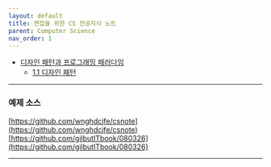 ```yaml
---
layout: default
title: 면접을 위한 CS 전공지식 노트
parent: Computer Science
nav_order: 1
---
```


- [디자인 패턴과 프로그래밍 패러다임](https://yo-young.github.io/docs/Computer_Science/csNote_1_1/#%EB%94%94%EC%9E%90%EC%9D%B8-%ED%8C%A8%ED%84%B4%EA%B3%BC-%ED%94%84%EB%A1%9C%EA%B7%B8%EB%9E%98%EB%B0%8D-%ED%8C%A8%EB%9F%AC%EB%8B%A4%EC%9E%84)
  - [1.1 디자인 패턴](https://yo-young.github.io/docs/Computer_Science/csNote_1_1/#11-%EB%94%94%EC%9E%90%EC%9D%B8-%ED%8C%A8%ED%84%B4)


---

### 예제 소스

[https://github.com/wnghdcjfe/csnote](https://github.com/wnghdcjfe/csnote)  
[https://github.com/gilbutITbook/080326](https://github.com/gilbutITbook/080326)  

---

